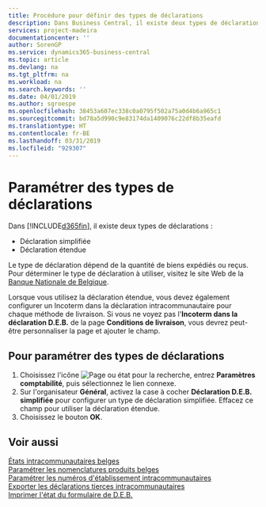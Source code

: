 ```yaml
---
title: Procédure pour définir des types de déclarations
description: Dans Business Central, il existe deux types de déclarations.
services: project-madeira
documentationcenter: ''
author: SorenGP
ms.service: dynamics365-business-central
ms.topic: article
ms.devlang: na
ms.tgt_pltfrm: na
ms.workload: na
ms.search.keywords: ''
ms.date: 04/01/2019
ms.author: sgroespe
ms.openlocfilehash: 38453a607ec338c0a0795f502a75a0d4b6a965c1
ms.sourcegitcommit: bd78a5d990c9e83174da1409076c22df8b35eafd
ms.translationtype: HT
ms.contentlocale: fr-BE
ms.lasthandoff: 03/31/2019
ms.locfileid: "929307"
---
```

# <a name="set-up-declaration-types"></a>Paramétrer des types de déclarations
Dans [!INCLUDE[d365fin](../../includes/d365fin_md.md)], il existe deux types de déclarations :  

- Déclaration simplifiée  
- Déclaration étendue  

Le type de déclaration dépend de la quantité de biens expédiés ou reçus. Pour déterminer le type de déclaration à utiliser, visitez le site Web de la [Banque Nationale de Belgique](https://aka.ms/BelgianNationalBank).  

Lorsque vous utilisez la déclaration étendue, vous devez également configurer un Incoterm dans la déclaration intracommunautaire pour chaque méthode de livraison. Si vous ne voyez pas l'**Incoterm dans la déclaration D.E.B.** de la page **Conditions de livraison**, vous devrez peut-être personnaliser la page et ajouter le champ.

## <a name="to-set-up-declaration-types"></a>Pour paramétrer des types de déclarations  

1.  Choisissez l'icône ![Page ou état pour la recherche](../../media/ui-search/search_small.png "icône Page ou état pour la recherche"), entrez **Paramètres comptabilité**, puis sélectionnez le lien connexe.  
2.  Sur l'organisateur **Général**, activez la case à cocher **Déclaration D.E.B. simplifiée** pour configurer un type de déclaration simplifiée. Effacez ce champ pour utiliser la déclaration étendue.  
3.  Choisissez le bouton **OK**.  

## <a name="see-also"></a>Voir aussi  
 [États intracommunautaires belges](belgian-intrastat-reporting.md)   
 [Paramétrer les nomenclatures produits belges](how-to-set-up-belgian-tariff-numbers.md)   
 [Paramétrer les numéros d'établissement intracommunautaires](how-to-set-up-intrastat-establishment-numbers.md)   
 [Exporter les déclarations tierces intracommunautaires](how-to-export-intrastat-third-party-declararations.md)   
 [Imprimer l'état du formulaire de D.E.B.](how-to-print-the-intrastat-form-report.md)
